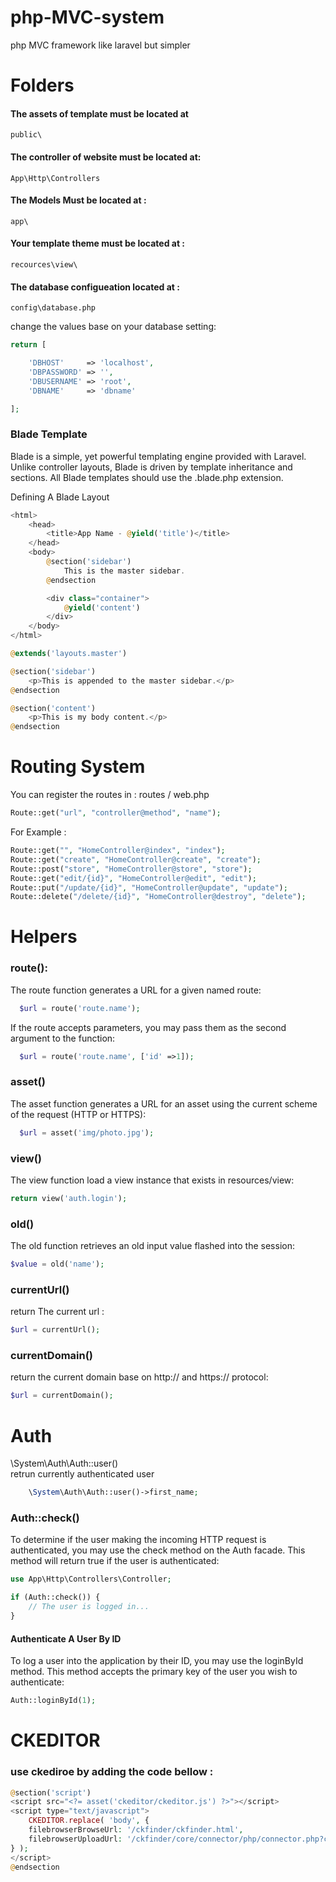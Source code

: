 # php-MVC-system
php MVC  framework like laravel but simpler

# Folders 
#### The assets of template must be located at 
```
public\
```

#### The controller of website must be located at:
```
App\Http\Controllers
```

#### The Models Must be located at :
```
app\
```

#### Your template theme must be located at :
```
recources\view\
```

#### The database configueation located at :
```
config\database.php
```
change the values base on your database setting:
```php
return [

    'DBHOST'     => 'localhost',
    'DBPASSWORD' => '',
    'DBUSERNAME' => 'root',
    'DBNAME'     => 'dbname'

];
```

### Blade Template
Blade is a simple, yet powerful templating engine provided with Laravel. Unlike controller layouts, Blade is driven by template inheritance and sections. All Blade templates should use the .blade.php extension.

Defining A Blade Layout
<!-- Stored in resources/views/layouts/master.blade.php -->
```php
<html>
    <head>
        <title>App Name - @yield('title')</title>
    </head>
    <body>
        @section('sidebar')
            This is the master sidebar.
        @endsection

        <div class="container">
            @yield('content')
        </div>
    </body>
</html>
```

```php
@extends('layouts.master')

@section('sidebar')   
    <p>This is appended to the master sidebar.</p>
@endsection

@section('content')
    <p>This is my body content.</p>
@endsection
```


# Routing System

You can register the routes in :  routes / web.php
```php
Route::get("url", "controller@method", "name");
```
For Example :
```php
Route::get("", "HomeController@index", "index");
Route::get("create", "HomeController@create", "create");
Route::post("store", "HomeController@store", "store");
Route::get("edit/{id}", "HomeController@edit", "edit");
Route::put("/update/{id}", "HomeController@update", "update");
Route::delete("/delete/{id}", "HomeController@destroy", "delete");
```


# Helpers 
### route():
The route function generates a URL for a given named route:
```php
  $url = route('route.name');
  ```
If the route accepts parameters, you may pass them as the second argument to the function:
```php
  $url = route('route.name', ['id' =>1]);
  ```
### asset()
The asset function generates a URL for an asset using the current scheme of the request (HTTP or HTTPS):
```php
  $url = asset('img/photo.jpg');
  ```
 ### view()
The view function load a view instance that exists in resources/view:
```php
return view('auth.login');
```

### old()
The old function retrieves an old input value flashed into the session:
```php
$value = old('name');
```

### currentUrl()
return The current url :
```php
$url = currentUrl();
```

### currentDomain()
return the current domain base on http:// and https:// protocol:
```php
$url = currentDomain();
```



# Auth 
  \System\Auth\Auth::user()\
retrun currently authenticated user
```php
    \System\Auth\Auth::user()->first_name;
```



### Auth::check()
To determine if the user making the incoming HTTP request is authenticated, you may use the check method on the Auth facade. This method will return true if the user is authenticated:
```php
use App\Http\Controllers\Controller;

if (Auth::check()) {
    // The user is logged in...
}
```


#### Authenticate A User By ID
To log a user into the application by their ID, you may use the loginById method. This method accepts the primary key of the user you wish to authenticate:
```php
Auth::loginById(1);
```
# CKEDITOR
### use ckediroe by adding the code bellow :
```php
@section('script')
<script src="<?= asset('ckeditor/ckeditor.js') ?>"></script>
<script type="text/javascript">
    CKEDITOR.replace( 'body', {
	filebrowserBrowseUrl: '/ckfinder/ckfinder.html',
	filebrowserUploadUrl: '/ckfinder/core/connector/php/connector.php?command=QuickUpload&type=Files'
} );
</script>
@endsection
```


